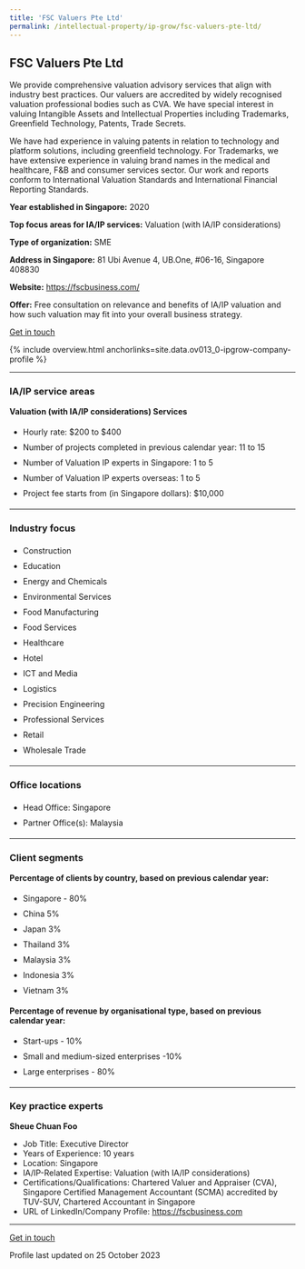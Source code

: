 ```yaml
---
title: 'FSC Valuers Pte Ltd'
permalink: /intellectual-property/ip-grow/fsc-valuers-pte-ltd/
---
```


## FSC Valuers Pte Ltd

We provide comprehensive valuation advisory services that align with industry best practices. Our valuers are accredited by widely recognised valuation professional bodies such as CVA. We have special interest in valuing Intangible Assets and Intellectual Properties including Trademarks, Greenfield Technology, Patents, Trade Secrets.

We have had experience in valuing patents in relation to technology and platform solutions, including greenfield technology. For Trademarks, we have extensive experience in valuing brand names in the medical and healthcare, F&B and consumer services sector. Our work and reports conform to International Valuation Standards and International Financial Reporting Standards.

<b>Year established in Singapore:</b> 2020

<b>Top focus areas for IA/IP services:</b> Valuation (with IA/IP considerations)

<b>Type of organization:</b> SME

<b>Address in Singapore:</b> 81 Ubi Avenue 4, UB.One, #06-16, Singapore 408830

<b>Website:</b> <a href='https://fscbusiness.com/'>https://fscbusiness.com/</a>

<b>Offer:</b> Free consultation on relevance and benefits of IA/IP valuation and how such valuation may fit into your overall business strategy.

<a class='btn' href='https://form.gov.sg/6513ce02020dec00126e08c8' target='_blank' rel='noopener'>Get in touch</a>

{% include overview.html anchorlinks=site.data.ov013_0-ipgrow-company-profile %}

---
<a name='ip-related-service-areas'></a>
### IA/IP service areas

**Valuation (with IA/IP considerations) Services**

<ul>
<li style='line-height: 27px; margin: 0px 0px !important'>Hourly rate:  $200 to $400</li>
<li style='line-height: 27px; margin: 0px 0px !important'>Number of projects completed in previous calendar year: 11 to 15</li>
<li style='line-height: 27px; margin: 0px 0px !important'>Number of Valuation IP experts in Singapore: 1 to 5</li>
<li style='line-height: 27px; margin: 0px 0px !important'>Number of Valuation IP experts overseas: 1 to 5</li>
<li style='line-height: 27px; margin: 0px 0px !important'>Project fee starts from (in Singapore dollars):  $10,000</li>
</ul>

---
<a name='industry-focus'></a>
### Industry focus

<ul><li style='line-height: 27px; margin: 0px 0px !important'> Construction</li><li style='line-height: 27px; margin: 0px 0px !important'>Education</li><li style='line-height: 27px; margin: 0px 0px !important'>Energy and Chemicals</li><li style='line-height: 27px; margin: 0px 0px !important'>Environmental Services</li><li style='line-height: 27px; margin: 0px 0px !important'>Food Manufacturing</li><li style='line-height: 27px; margin: 0px 0px !important'>Food Services</li><li style='line-height: 27px; margin: 0px 0px !important'>Healthcare</li><li style='line-height: 27px; margin: 0px 0px !important'>Hotel</li><li style='line-height: 27px; margin: 0px 0px !important'>ICT and Media</li><li style='line-height: 27px; margin: 0px 0px !important'>Logistics</li><li style='line-height: 27px; margin: 0px 0px !important'>Precision Engineering</li><li style='line-height: 27px; margin: 0px 0px !important'>Professional Services</li><li style='line-height: 27px; margin: 0px 0px !important'>Retail</li><li style='line-height: 27px; margin: 0px 0px !important'>Wholesale Trade</li></ul>

---
<a name='office-locations'></a>
### Office locations

<ul><li style='line-height: 27px; margin: 0px 0px !important'> Head Office: Singapore</li><li style='line-height: 27px; margin: 0px 0px !important'>Partner Office(s): Malaysia</li></ul>

---
<a name='client-segments'></a>
### Client segments

**Percentage of clients by country, based on previous calendar year:**

<ul><li style='line-height: 27px; margin: 0px 0px !important'> Singapore - 80% </li><li style='line-height: 27px; margin: 0px 0px !important'>China 5% </li><li style='line-height: 27px; margin: 0px 0px !important'>Japan 3% </li><li style='line-height: 27px; margin: 0px 0px !important'>Thailand 3%</li><li style='line-height: 27px; margin: 0px 0px !important'>Malaysia 3%</li><li style='line-height: 27px; margin: 0px 0px !important'>Indonesia 3%</li><li style='line-height: 27px; margin: 0px 0px !important'>Vietnam 3%</li></ul>

**Percentage of revenue by organisational type, based on previous calendar year:**

<ul><li style='line-height: 27px; margin: 0px 0px !important'> Start-ups - 10% </li><li style='line-height: 27px; margin: 0px 0px !important'>Small and medium-sized enterprises -10%</li><li style='line-height: 27px; margin: 0px 0px !important'>Large enterprises - 80%</li></ul>

---
<a name='key-practice-experts'></a>
### Key practice experts

**Sheue Chuan Foo**

- Job Title: Executive Director
- Years of Experience: 10 years
- Location: Singapore
- IA/IP-Related Expertise: Valuation (with IA/IP considerations)
- Certifications/Qualifications: Chartered Valuer and Appraiser (CVA), Singapore Certified Management Accountant (SCMA) accredited by TUV-SUV, Chartered Accountant in Singapore
- URL of LinkedIn/Company Profile: <a href="https://fscbusiness.com" target="_blank" rel="noopener">https://fscbusiness.com</a>

---
<p>
<a class='btn' href='https://form.gov.sg/6513ce02020dec00126e08c8' target='_blank' rel='noopener'>Get in touch</a>
</p>
Profile last updated on 25 October 2023
